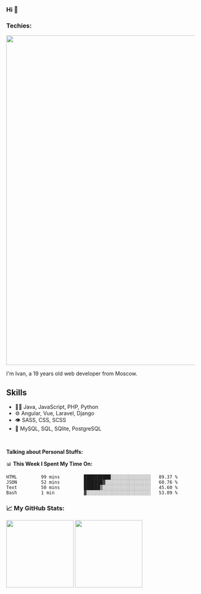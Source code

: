 ### Hi 👋

### Techies:
<img height="880em" src="https://c.tenor.com/2efyFeDcIRQAAAAC/techies-%D1%81.gif">

I'm Ivan, a 19 years old web developer from Moscow.

## Skills

- 👨‍💻 Java, JavaScript, PHP, Python
- ⚙️ Angular, Vue, Laravel, Django
- 👁️ SASS, CSS, SCSS
- 💽 MySQL, SQL, SQlite, PostgreSQL

<br>

**Talking about Personal Stuffs:**

📊 **This Week I Spent My Time On:**
<!--START_SECTION:waka-->
```text
HTML         99 mins         ██████████░░░░░░░░░░░░░░░   89.37 % 
JSON         52 mins         ███████▓░░░░░░░░░░░░░░░░░   60.76 % 
Text         50 mins         ██████▒░░░░░░░░░░░░░░░░░░   45.60 % 
Bash         1 min           ▓░░░░░░░░░░░░░░░░░░░░░░░░   53.09 % 
```
<!--END_SECTION:waka-->

### 📈 My GitHub Stats:
<p>
  <img height="180em" src="https://github-readme-stats.vercel.app/api?username=Glazkoff&show_icons=true&hide_border=true&&count_private=true&include_all_commits=true" />
  <img height="180em" src="https://github-readme-stats.vercel.app/api/top-langs/?username=Glazkoff&show_icons=true&hide_border=true&layout=compact"/>
</p>

<!--
**Glazkoff/Glazkoff** is a ✨ _special_ ✨ repository because its `README.md` (this file) appears on your GitHub profile.

Here are some ideas to get you started:

- 🔭 I’m currently working on ...
- 🌱 I’m currently learning ...
- 👯 I’m looking to collaborate on ...
- 🤔 I’m looking for help with ...
- 💬 Ask me about ...
- 📫 How to reach me: ...
- 😄 Pronouns: ...
- ⚡ Fun fact: ...
-->

